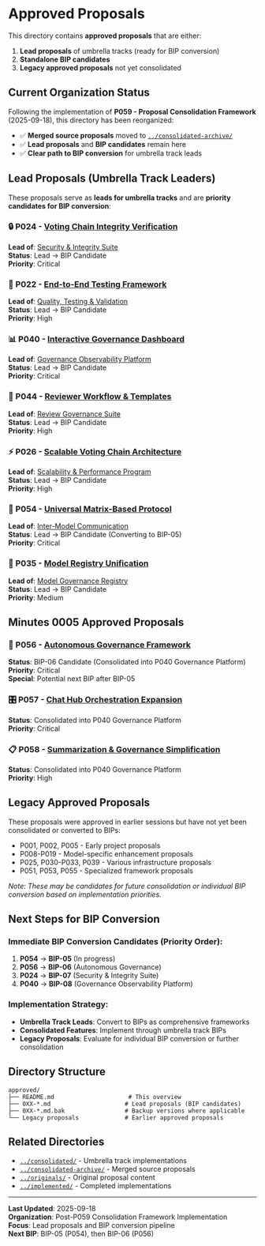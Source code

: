 # Approved Proposals

This directory contains **approved proposals** that are either:
1. **Lead proposals** of umbrella tracks (ready for BIP conversion)
2. **Standalone BIP candidates** 
3. **Legacy approved proposals** not yet consolidated

## Current Organization Status

Following the implementation of **P059 - Proposal Consolidation Framework** (2025-09-18), this directory has been reorganized:

- ✅ **Merged source proposals** moved to [`../consolidated-archive/`](../consolidated-archive/)
- ✅ **Lead proposals** and **BIP candidates** remain here
- ✅ **Clear path to BIP conversion** for umbrella track leads

## Lead Proposals (Umbrella Track Leaders)

These proposals serve as **leads for umbrella tracks** and are **priority candidates for BIP conversion**:

### 🔒 P024 - [Voting Chain Integrity Verification](024-voting-chain-integrity-verification.md)
**Lead of**: [Security & Integrity Suite](../consolidated/001-security-integrity-suite/)  
**Status**: Lead → BIP Candidate  
**Priority**: Critical  

### 🧪 P022 - [End-to-End Testing Framework](022-end-to-end-testing-framework.md)  
**Lead of**: [Quality, Testing & Validation](../consolidated/002-quality-testing-validation/)  
**Status**: Lead → BIP Candidate  
**Priority**: High  

### 📊 P040 - [Interactive Governance Dashboard](040-interactive-governance-dashboard.md)
**Lead of**: [Governance Observability Platform](../consolidated/003-governance-observability-platform/)  
**Status**: Lead → BIP Candidate  
**Priority**: Critical  

### 👥 P044 - [Reviewer Workflow & Templates](044-reviewer-workflow-and-templates.md)
**Lead of**: [Review Governance Suite](../consolidated/004-review-governance-suite/)  
**Status**: Lead → BIP Candidate  
**Priority**: High  

### ⚡ P026 - [Scalable Voting Chain Architecture](026-scalable-voting-chain-architecture.md)
**Lead of**: [Scalability & Performance Program](../consolidated/005-scalability-performance/)  
**Status**: Lead → BIP Candidate  
**Priority**: High  

### 🔗 P054 - [Universal Matrix-Based Protocol](054-universal-matrix-based-inter-model-communication-protocol.md)
**Lead of**: [Inter-Model Communication](../consolidated/006-inter-model-communication/)  
**Status**: Lead → BIP Candidate (Converting to BIP-05)  
**Priority**: Critical  

### 📝 P035 - [Model Registry Unification](035-gpt-5-model-registry-unification.md)  
**Lead of**: [Model Governance Registry](../consolidated/007-model-governance-registry/)  
**Status**: Lead → BIP Candidate  
**Priority**: Medium  

## Minutes 0005 Approved Proposals

### 🤖 P056 - [Autonomous Governance Framework](056-auto-governance.md)
**Status**: BIP-06 Candidate (Consolidated into P040 Governance Platform)  
**Priority**: Critical  
**Special**: Potential next BIP after BIP-05  

### 🎛️ P057 - [Chat Hub Orchestration Expansion](057-chat-hub-orchestration-expansion.md)
**Status**: Consolidated into P040 Governance Platform  
**Priority**: Critical  

### 📋 P058 - [Summarization & Governance Simplification](058-summarization-simplification.md)  
**Status**: Consolidated into P040 Governance Platform  
**Priority**: High  

## Legacy Approved Proposals

These proposals were approved in earlier sessions but have not yet been consolidated or converted to BIPs:

- P001, P002, P005 - Early project proposals  
- P008-P019 - Model-specific enhancement proposals
- P025, P030-P033, P039 - Various infrastructure proposals
- P051, P053, P055 - Specialized framework proposals

*Note: These may be candidates for future consolidation or individual BIP conversion based on implementation priorities.*

## Next Steps for BIP Conversion

### Immediate BIP Conversion Candidates (Priority Order):
1. **P054** → **BIP-05** (In progress)
2. **P056** → **BIP-06** (Autonomous Governance)  
3. **P024** → **BIP-07** (Security & Integrity Suite)
4. **P040** → **BIP-08** (Governance Observability Platform)

### Implementation Strategy:
- **Umbrella Track Leads**: Convert to BIPs as comprehensive frameworks
- **Consolidated Features**: Implement through umbrella track BIPs
- **Legacy Proposals**: Evaluate for individual BIP conversion or further consolidation

## Directory Structure

```
approved/
├── README.md                     # This overview
├── 0XX-*.md                     # Lead proposals (BIP candidates)
├── 0XX-*.md.bak                 # Backup versions where applicable
└── Legacy proposals             # Earlier approved proposals
```

## Related Directories

- [`../consolidated/`](../consolidated/) - Umbrella track implementations
- [`../consolidated-archive/`](../consolidated-archive/) - Merged source proposals  
- [`../originals/`](../originals/) - Original proposal content
- [`../implemented/`](../implemented/) - Completed implementations

---

**Last Updated**: 2025-09-18  
**Organization**: Post-P059 Consolidation Framework Implementation  
**Focus**: Lead proposals and BIP conversion pipeline  
**Next BIP**: BIP-05 (P054), then BIP-06 (P056)

